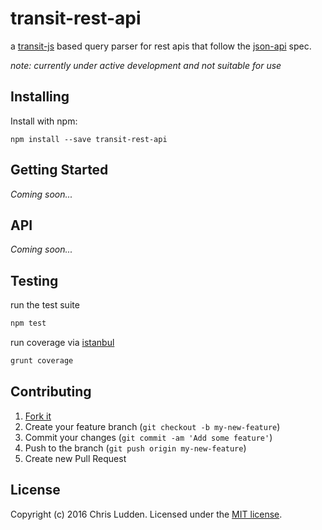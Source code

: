 # transit-rest-api
a [transit-js](https://github.com/cognitect/transit-js) based query parser for rest apis that follow the [json-api](http://jsonapi.org/) spec.

*note: currently under active development and not suitable for use*

## Installing
Install with npm:
```bas
npm install --save transit-rest-api
```

## Getting Started
*Coming soon...*

## API
*Coming soon...*

## Testing
run the test suite
```bash
npm test
```

run coverage via [istanbul](https://github.com/gotwarlost/istanbul)
```bash
grunt coverage
```

## Contributing
1. [Fork it](https://github.com/cludden/transit-rest-api/fork)
2. Create your feature branch (`git checkout -b my-new-feature`)
3. Commit your changes (`git commit -am 'Add some feature'`)
4. Push to the branch (`git push origin my-new-feature`)
5. Create new Pull Request

## License
Copyright (c) 2016 Chris Ludden.
Licensed under the [MIT license](LICENSE.md).
